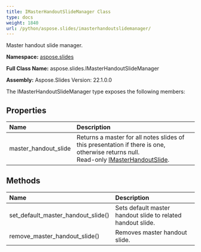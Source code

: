 ```yaml
---
title: IMasterHandoutSlideManager Class
type: docs
weight: 1840
url: /python/aspose.slides/imasterhandoutslidemanager/
---
```


Master handout slide manager.

**Namespace:** [aspose.slides](/python/aspose.slides/)

**Full Class Name:** aspose.slides.IMasterHandoutSlideManager

**Assembly:**  Aspose.Slides Version: 22.1.0.0

The IMasterHandoutSlideManager type exposes the following members:
## **Properties**
|**Name**|**Description**|
| :- | :- |
|master_handout_slide|Returns a master for all notes slides of this presentation if there is one, otherwise returns null.<br/>            Read-only [IMasterHandoutSlide](/python/aspose.slides/imasterhandoutslide/).|
## **Methods**
|**Name**|**Description**|
| :- | :- |
|set_default_master_handout_slide()|Sets default master handout slide to related handout slide.|
|remove_master_handout_slide()|Removes master handout slide.|
